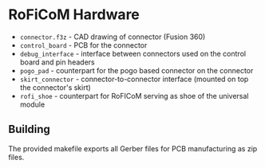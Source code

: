 # RoFiCoM Hardware

- `connector.f3z` - CAD drawing of connector (Fusion 360)
- `control_board` - PCB for the connector
- `debug_interface` - interface between connectors used on the control board and
  pin headers
- `pogo_pad` - counterpart for the pogo based connector on the connector
- `skirt_connector` - connector-to-connector interface (mounted on top the
  connector's skirt)
- `rofi_shoe` - counterpart for RoFICoM serving as shoe of the universal module

## Building

The provided makefile exports all Gerber files for PCB manufacturing as zip
files.
